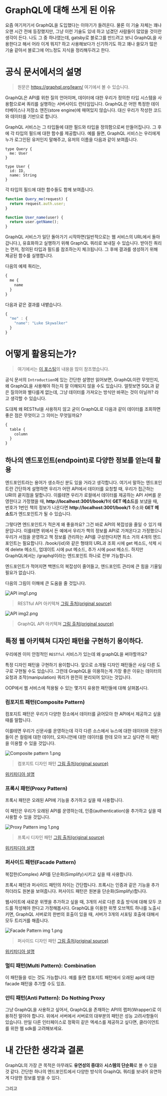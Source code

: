 # GraphQL에 대해 쓰게 된 이유

요즘 여기저기서 GraphQL을 도입했다는 이야기가 들려온다. 물론 이 기술 자체는 꽤나 오랜 시간 전에 등장했지만, 그냥 이런 기술도 있네 하고 넘겼던 사람들이 많았을 것이란 생각이 든다. 나도 그 중 하나였는데, gatsby로 블로그를 만드려고 보니 GraphQL을 사용한다고 해서 어라 이게 뭐지? 하고 사용해보다가 신기하기도 하고 꽤나 쓸모가 많은 기술 같아서 블로그에 어느정도 지식을 정리해두려고 한다.

# 공식 문서에서의 설명
> 원문은 https://graphql.org/learn/ 여기에서 볼 수 있습니다.

GraphQL은 API를 위한 질의 언어이며, 데이터에 대한 우리가 정의한 타입 시스템을 사용함으로써 쿼리를 실행하는 서버사이드 런타임입니다. GraphQL은 어떤 특정한 데이터베이스나 저장소 엔진(store engine)에 매여있지 않습니다. 대신 우리가 작성한 코드와 데이터를 기반으로 합니다. 

GraphQL 서비스는 그 타입들에 대한 필드와 타입을 정의함으로써 만들어집니다. 그 후에 각 타입의 필드에 대한 함수를 제공합니다. 예를 들면, GraphQL 서비스는 우리에게 누가 로그인된 유저인지 말해주고, 유저의 이름을 다음과 같이 보여줍니다.

```
type Query {
  me: User  
}

type User {
  id: ID,
  name: String
}
```

각 타입의 필드에 대한 함수들도 함께 보여줍니다.

```js
function Query_me(request) {
  return request.auth.user;  
}

function User_name(user) {
  return user.getName();  
}
```

GraphQL 서비스가 일단 돌아가기 시작하면(일반적으로는 웹 서비스의 URL에서 돌아갑니다.), 유효화하고 실행하기 위해 GraphQL 쿼리로 보내질 수 있습니다. 받아진 쿼리는 먼저, 정의된 타입과 필드를 참조하는지 체크됩니다. 그 후에 결과를 생성하기 위해 제공된 함수를 실행합니다.

다음의 예제 쿼리는,

```js
{
  me {
    name
  }
}
```

다음과 같은 결과를 내뱉습니다.

```js
{
  "me" : {
    "name": "Luke Skywalker"
  }
}
```

# 어떻게 활용되는가?
> 여기에서는 [이 포스팅](https://medium.com/@JeffLombardJr/when-and-why-to-use-graphql-24f6bce4839d)의 내용을 많이 참조했습니다.

공식 문서의 `Introduction`에 있는 간단한 설명만 읽어보면, GraphQL이란 무엇인지, 왜 GraphQL을 사용해야 하는지 잘 이해되지 않을 수도 있습니다. 얼핏보면 SQL과 같은 질의어와 별다를게 없는데, 그냥 데이터를 가져오는 방식만 바뀌는 것이 아닐까? 라고 생각할 수 있습니다.

도대체 왜 RESTful을 사용하지 않고 굳이 GraphQL로 다음과 같이 데이터를 조회하면 좋은 점은 무엇이고 그 의미는 무엇일까요?
```js
{
  table {
    column
  }
}
```

## 하나의 엔드포인트(endpoint)로 다양한 정보를 얻는데 활용

엔드포인트라는 용어가 생소하신 분도 있을 거라고 생각합니다. 여기서 말하는 엔드포인트란 간단하게 설명하면 우리가 어떤 API에서 데이터를 요청할 때, 우리가 접근하는 URI의 끝지점을 말합니다. 이를테면 우리가 로컬에서 데이터를 제공하는 API 서버를 운영한다고 가정했을 때, **http://localhost:3001/book/1**에 **GET 메소드**를 보냈을 때, 번호가 1번인 책의 정보가 나온다면 **http://localhost:3001/book/1** 주소와 **GET 메소드**가 엔드포인트가 될 수 있습니다. 

그렇다면 엔드포인트가 적은게 왜 좋을까요? 그건 바로 API의 복잡성을 줄일 수 있기 때문입니다. 이를테면 위에서 든 예에서 우리가 책의 정보를 API로 가져온다고 가정했으니 우리가 서점을 운영하고 책 정보를 관리하는 API를 구성한다치면 최소 거의 4개의 엔드포인트는 필요합니다. /book/{id}와 같은 형태의 URL과 조회 시에 get 메소드, 삭제 시에 delete 메소드, 업데이트 시에 put 메소드, 추가 시에 post 메소드. 하지만 GraphQL에서는 /graphql이라는 엔드포인트 하나로 전부 가능합니다.

엔드포인트가 적어지면 백엔드의 복잡성이 줄어들고, 엔드포인트 관리에 큰 힘을 기울일 필요가 없습니다.

다음의 그림이 이해에 큰 도움을 줄 것입니다.


![API img1.png](https://images.velog.io/post-images/jakeseo_me/be47be00-641e-11e9-b41f-c128b9fea3ea/API-img1.png)
> RESTful API 아키텍쳐 [그림 출처(original source)](https://medium.com/@JeffLombardJr/when-and-why-to-use-graphql-24f6bce4839d)

![API img2.png](https://images.velog.io/post-images/jakeseo_me/c3d56750-641e-11e9-b41f-c128b9fea3ea/API-img2.png)
> GraphQL API 아키텍쳐 [그림 출처(original source)](https://medium.com/@JeffLombardJr/when-and-why-to-use-graphql-24f6bce4839d)

## 특정 웹 아키텍쳐 디자인 패턴을 구현하기 용이하다.

우리에겐 이미 안정적인 `RESTful` 서비스가 있는데 왜 graphQL을 써야할까요?

특정 디자인 패턴을 구현하기 용이합니다. 앞으로 소개될 디자인 패턴들은 사실 다른 도구로 구현될 수도 있습니다. 그런데 GraphQL을 이용하는게 가장 좋은 이유는 데이터의 요청과 조작(manipulation) 쿼리가 완전히 분리되어 있다는 것입니다.

OOP에서 웹 서비스에 적용될 수 있는 몇가지 유용한 패턴들에 대해 살펴봅시다.

### 컴포지트 패턴(Composite Pattern)

컴포지트 패턴은 우리가 다양한 장소에서 데이터를 긁어모아 한 API에서 제공하고 싶을 때를 말합니다.

이를테면 우리가 신문사를 운영하는데 각각 다른 소스에서 뉴스에 대한 데이터와 전문가들이 쓴 컬럼에 대한 데이터, 오피니언에 대한 데이터를 한데 모아 보고 싶다면 이 패턴을 이용할 수 있을 것입니다.

![Composite pattern 1.png](https://images.velog.io/post-images/jakeseo_me/1314e110-641f-11e9-a124-2f048c126f03/Composite-pattern-1.png)
> 컴포지트 디자인 패턴 [그림 출처(original source)](https://medium.com/@JeffLombardJr/when-and-why-to-use-graphql-24f6bce4839d)

[위키피디아 설명](https://en.wikipedia.org/wiki/Composite_pattern)

### 프록시 패턴(Proxy Pattern)

프록시 패턴은 오래된 API에 기능을 추가하고 싶을 때 사용합니다.

이 패턴은 우리가 오래된 API를 운영하는데, 인증(authentication)을 추가하고 싶을 때 사용할 수 있을 것입니다.

![Proxy Pattern img 1.png](https://images.velog.io/post-images/jakeseo_me/e9b86390-641f-11e9-b41f-c128b9fea3ea/Proxy-Pattern-img-1.png)
> 프록시 디자인 패턴 [그림 출처(original source)](https://medium.com/@JeffLombardJr/when-and-why-to-use-graphql-24f6bce4839d)

[위키피디아 설명](https://en.wikipedia.org/wiki/Proxy_pattern)

### 퍼사이드 패턴(Facade Pattern)

복잡한(Complex) API를 단순화(Simplify)시키고 싶을 때 사용합니다.

프록시 패턴과 퍼사이드 패턴의 차이는 간단합니다. 프록시는 인증과 같은 기능을 추가하더라도 원본을 보여줍니다. 퍼사이드 패턴은 원본을 단순화(Simplify)합니다.

웹사이트에 새로운 위젯을 추가하고 싶을 때, 3개의 서로 다른 호출 방식에 대해 모두 코드를 작성해야 한다고 가정해봅시다. GraphQL을 이용한 위젯 오브젝트 하나를 노출시키면, GraphQL 서버로의 한번의 호출이 있을 때, 서버가 3개의 서포팅 호출에 대해서 모두 트리거를 해줍니다.

![Facade Pattern img 1.png](https://images.velog.io/post-images/jakeseo_me/a9833470-6420-11e9-bc62-57f0c2aea682/Facade-Pattern-img-1.png)
> 퍼사이드 디자인 패턴 [그림 출처(original source)](https://medium.com/@JeffLombardJr/when-and-why-to-use-graphql-24f6bce4839d)

[위키피디아 설명](https://en.wikipedia.org/wiki/Facade_pattern)

### 멀티 패턴(Multi Pattern): Combination

이 패턴들을 섞는 것도 가능합니다. 예를 들면 컴포지트 패턴에서 오래된 api에 대한 facade 패턴을 추가할 수도 있죠. 

### 안티 패턴(Anti Pattern): Do Nothing Proxy

그냥 GraphQL을 사용하고 싶어서, GraphQL을 존재하는 API의 랩퍼(Wrapper)로 이용하진 말아야 합니다. 위에서 서버에서 서버로의 대부분의 패턴은 성능 고려사항들이 있습니다. 만일 다른 인터페이스로 정확히 같은 엑세스를 제공하고 싶다면, 클라이언트를 위한 웹 sdk를 고려해보세요.

# 내 간단한 생각과 결론

GraphQL의 가장 큰 목적은 아무래도 **유연성의 증대**와 **시스템의 단순화**로 볼 수 있을 것 같다. 간단한 하나의 엔드포인트에서 다양한 방식의 GraphQL 쿼리를 보내어 유연하게 다양한 정보를 받을 수 있다. 

그리고 
